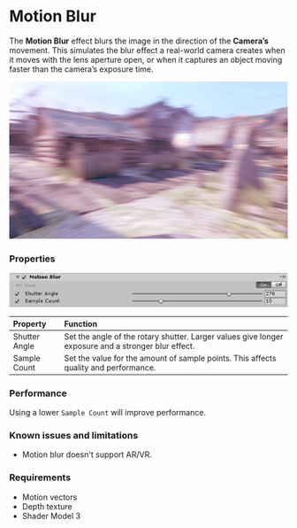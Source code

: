# Motion Blur

The **Motion Blur** effect blurs the image in the direction of the **Camera’s** movement. This simulates the blur effect a real-world camera creates when it moves with the lens aperture open, or when it captures an object moving faster than the camera’s exposure time.


![screenshot-motionblur](images\screenshot-motionblur.png)

### Properties

![](images/motionblur.png)

| Property      | Function                                                     |
| :------------- | :------------------------------------------------------------ |
| Shutter Angle | Set the angle of the rotary shutter. Larger values give longer exposure and a stronger blur effect. |
| Sample Count  | Set the value for the amount of sample points. This affects quality and performance. |

### Performance

Using a lower `Sample Count` will improve performance.

### Known issues and limitations

- Motion blur doesn't support AR/VR.

### Requirements

- Motion vectors
- Depth texture
- Shader Model 3
